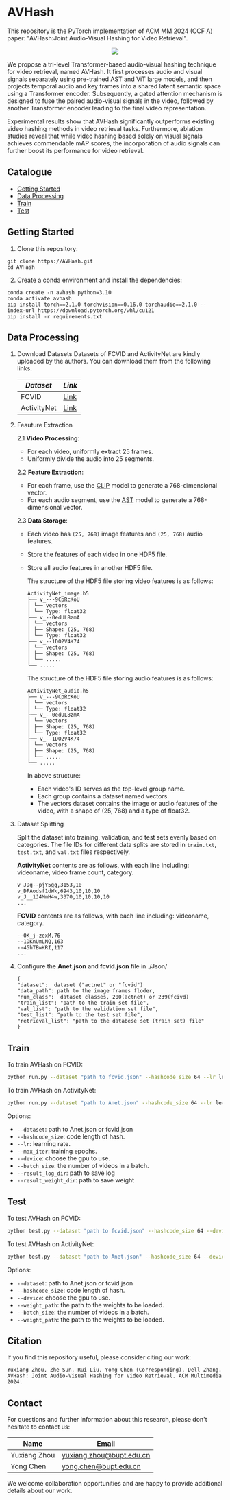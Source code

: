 # AVHash
This repository is the PyTorch implementation of ACM MM 2024 (CCF A) paper: "AVHash:Joint Audio-Visual Hashing for Video Retrieval".
<p align="center">
  <img src="./img/architecture.svg">
</p>

We propose a tri-level Transformer-based audio-visual hashing technique for video retrieval, named AVHash. It first processes audio and visual signals separately using pre-trained AST and ViT large models, and then projects temporal audio and key frames into a shared latent semantic space using a Transformer encoder. Subsequently, a gated attention mechanism is designed to fuse the paired audio-visual signals in the video, followed by another Transformer encoder leading to the final video representation. 

Experimental results show that AVHash significantly outperforms existing video hashing methods in video retrieval tasks. Furthermore, ablation studies reveal that while video hashing based solely on visual signals achieves commendable mAP scores, the incorporation of audio signals can further boost its performance for video retrieval.

## Catalogue

- [Getting Started](#getting-started)
- [Data Processing](#data-processing)
- [Train](#train)
- [Test](#test)
  
## Getting Started
1. Clone this repository:
```
git clone https://AVHash.git
cd AVHash
```
2. Create a conda environment and install the dependencies:
```
conda create -n avhash python=3.10
conda activate avhash
pip install torch==2.1.0 torchvision==0.16.0 torchaudio==2.1.0 --index-url https://download.pytorch.org/whl/cu121
pip install -r requirements.txt
```

## Data Processing
1. Download Datasets
   Datasets of FCVID and ActivityNet are kindly uploaded by the authors. You can download them from the following links.
   
	| *Dataset*   | *Link*                                                  |
	| ----------- | ------------------------------------------------------- |
	| FCVID       | [Link](https://fvl.fudan.edu.cn/dataset/fcvid/list.htm) |
	| ActivityNet | [Link](http://activity-net.org/)                        |

2. Feauture Extraction

    2.1 **Video Processing**:
    - For each video, uniformly extract 25 frames.
    - Uniformly divide the audio into 25 segments.

    2.2 **Feature Extraction**:

    - For each frame, use the [CLIP](https://github.com/openai/CLIP) model to generate a 768-dimensional vector.
    - For each audio segment, use the [AST](https://github.com/YuanGongND/ast) model to generate a 768-dimensional vector.

    2.3 **Data Storage**:
    - Each video has `(25, 768)` image features and `(25, 768)` audio features.
    
    - Store the features of each video in one HDF5 file.
    
    - Store all audio features in another HDF5 file.
  
      The structure of the HDF5 file storing video features is as follows:
      ```
      ActivityNet_image.h5
      ├── v_---9CpRcKoU
      │ └── vectors
      │ └── Type: float32
      ├── v_--0edUL8zmA
      │ └── vectors
      │ ├── Shape: (25, 768)
      │ └── Type: float32
      ├── v_--1DO2V4K74
      │ └── vectors
      │ ├── Shape: (25, 768)
      │ └── .....
      └── .....
      ```
      
      The structure of the HDF5 file storing audio features is as follows:
       ```
      ActivityNet_audio.h5
      ├── v_---9CpRcKoU
      │ └── vectors
      │ └── Type: float32
      ├── v_--0edUL8zmA
      │ └── vectors
      │ ├── Shape: (25, 768)
      │ └── Type: float32
      ├── v_--1DO2V4K74
      │ └── vectors
      │ ├── Shape: (25, 768)
      │ └── .....
      └── .....
      ```

	
      
      In above structure:
      - Each video's ID serves as the top-level group name.
      - Each group contains a dataset named vectors.
      - The vectors dataset contains the image or audio features of the video, with a shape of (25, 768) and a type of float32.
​
3. Dataset Splitting
   
   Split the dataset into training, validation, and test sets evenly based on categories. The file IDs for different data splits are stored in `train.txt`, `test.txt`, and `val.txt` files respectively.
   
   **ActivityNet** contents are as follows, with each line including: videoname, video frame count, category.
   ```
   v_JDg--pjY5gg,3153,10
   v_DFAodsf1dWk,6943,10,10,10
   v_J__1J4MmH4w,3370,10,10,10,10
   ...
   ```

	 **FCVID** contents are as follows, with each line including: videoname, category.
   ```
   --0K_j-zexM,76
   --1DKnUmLNQ,163
   --45hTBwKRI,117
   ...
   ```
   
5. Configure the **Anet.json** and **fcvid.json** file in ./Json/
   ```
   {
   "dataset":  dataset ("actnet" or "fcvid")
   "data_path": path to the image frames floder,
   "num_class":  dataset classes, 200(actnet) or 239(fcivd)
   "train_list": "path to the train set file",
   "val_list": "path to the validation set file",
   "test_list": "path to the test set file",
   "retrieval_list": "path to the databese set (train set) file"
   }
   ```
   


  ## Train

  To train AVHash on FCVID:

  ```bash
  python run.py --dataset "path to fcvid.json" --hashcode_size 64 --lr le-4 --max_iter 100 --device cuda:0 --batch_size 128 --result_log_dir " " --result_weight_dir " "
  ```

  To train AVHash on ActivityNet:

  ```bash
  python run.py --dataset "path to Anet.json" --hashcode_size 64 --lr le-4 --max_iter 100 --device cuda:0 --batch_size 128 --result_log_dir " " --result_weight_dir " "
  ```

  Options:

  - `--dataset`: path to Anet.json or fcvid.json
  - `--hashcode_size`: code length of hash.
  - `--lr`: learning rate.
  - `--max_iter`: training epochs.
  - `--device`: choose the gpu to use.
  - `--batch_size`: the number of videos in a batch.
  - `--result_log_dir`: path to save log
  - `--result_weight_dir`: path to save weight


  ## Test
  To test AVHash on FCVID:
  ```bash
  python test.py --dataset "path to fcvid.json" --hashcode_size 64 --device cuda:0 --batch_size 128 --weight_path " "
  ```
  To test AVHash on ActivityNet: 
  ```bash
  python test.py --dataset "path to Anet.json" --hashcode_size 64 --device cuda:0 --batch_size 128 --weight_path " "
  ```

  Options:

  - `--dataset`: path to Anet.json or fcvid.json
  - `--hashcode_size`: code length of hash.
  - `--device`: choose the gpu to use.
  - `--weight_path`: the path to the weights to be loaded.
  - `--batch_size`: the number of videos in a batch.
  - `--weight_path`: the path to the weights to be loaded.

 
 ## Citation

If you find this repository useful, please consider citing our work:

```
Yuxiang Zhou, Zhe Sun, Rui Liu, Yong Chen (Corresponding), Dell Zhang. AVHash: Joint Audio-Visual Hashing for Video Retrieval. ACM Multimedia 2024.
```

 ## Contact

For questions and further information about this research, please don't hesitate to contact us:

| Name | Email |
|------|-------|
| Yuxiang Zhou | yuxiang.zhou@bupt.edu.cn |
| Yong Chen | yong.chen@bupt.edu.cn |

We welcome collaboration opportunities and are happy to provide additional details about our work.
